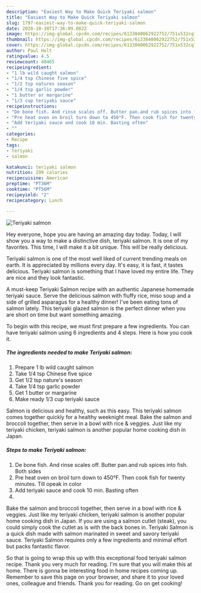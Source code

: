 ```yaml
---
description: "Easiest Way to Make Quick Teriyaki salmon"
title: "Easiest Way to Make Quick Teriyaki salmon"
slug: 1797-easiest-way-to-make-quick-teriyaki-salmon
date: 2020-10-30T17:36:09.082Z
image: https://img-global.cpcdn.com/recipes/6133040062922752/751x532cq70/teriyaki-salmon-recipe-main-photo.jpg
thumbnail: https://img-global.cpcdn.com/recipes/6133040062922752/751x532cq70/teriyaki-salmon-recipe-main-photo.jpg
cover: https://img-global.cpcdn.com/recipes/6133040062922752/751x532cq70/teriyaki-salmon-recipe-main-photo.jpg
author: Paul Holt
ratingvalue: 4.5
reviewcount: 40465
recipeingredient:
- "1 lb wild caught salmon"
- "1/4 tsp Chinese five spice"
- "1/2 tsp natures season"
- "1/4 tsp garlic powder"
- "1 butter or margarine"
- "1/3 cup teriyaki sauce"
recipeinstructions:
- "De bone fish. And rinse scales off. Butter pan.and rub spices into fish. Both sides"
- "Pre heat oven on broil turn down to 450°F. Then cook fish for twenty minutes. Till opeak in color"
- "Add teriyaki sauce and cook 10 min. Basting often"
- ""
categories:
- Recipe
tags:
- teriyaki
- salmon

katakunci: teriyaki salmon 
nutrition: 299 calories
recipecuisine: American
preptime: "PT36M"
cooktime: "PT56M"
recipeyield: "2"
recipecategory: Lunch

---
```



![Teriyaki salmon](https://img-global.cpcdn.com/recipes/6133040062922752/751x532cq70/teriyaki-salmon-recipe-main-photo.jpg)

Hey everyone, hope you are having an amazing day today. Today, I will show you a way to make a distinctive dish, teriyaki salmon. It is one of my favorites. This time, I will make it a bit unique. This will be really delicious.

Teriyaki salmon is one of the most well liked of current trending meals on earth. It is appreciated by millions every day. It's easy, it is fast, it tastes delicious. Teriyaki salmon is something that I have loved my entire life. They are nice and they look fantastic.

A must-keep Teriyaki Salmon recipe with an authentic Japanese homemade teriyaki sauce. Serve the delicious salmon with fluffy rice, miso soup and a side of grilled asparagus for a healthy dinner! I&#39;ve been eating tons of salmon lately. This teriyaki glazed salmon is the perfect dinner when you are short on time but want something amazing.


To begin with this recipe, we must first prepare a few ingredients. You can have teriyaki salmon using 6 ingredients and 4 steps. Here is how you cook it.

<!--inarticleads1-->

##### The ingredients needed to make Teriyaki salmon:

1. Prepare 1 lb wild caught salmon
1. Take 1/4 tsp Chinese five spice
1. Get 1/2 tsp nature&#39;s season
1. Take 1/4 tsp garlic powder
1. Get 1 butter or margarine
1. Make ready 1/3 cup teriyaki sauce


Salmon is delicious and healthy, such as this easy. This teriyaki salmon comes together quickly for a healthy weeknight meal. Bake the salmon and broccoli together, then serve in a bowl with rice &amp; veggies. Just like my teriyaki chicken, teriyaki salmon is another popular home cooking dish in Japan. 

<!--inarticleads2-->

##### Steps to make Teriyaki salmon:

1. De bone fish. And rinse scales off. Butter pan.and rub spices into fish. Both sides
1. Pre heat oven on broil turn down to 450°F. Then cook fish for twenty minutes. Till opeak in color
1. Add teriyaki sauce and cook 10 min. Basting often
1. 


Bake the salmon and broccoli together, then serve in a bowl with rice &amp; veggies. Just like my teriyaki chicken, teriyaki salmon is another popular home cooking dish in Japan. If you are using a salmon cutlet (steak), you could simply cook the cutlet as is with the back bones in. Teriyaki Salmon is a quick dish made with salmon marinated in sweet and savory teriyaki sauce. Teriyaki Salmon requires only a few ingredients and minimal effort but packs fantastic flavor. 

So that is going to wrap this up with this exceptional food teriyaki salmon recipe. Thank you very much for reading. I'm sure that you will make this at home. There is gonna be interesting food in home recipes coming up. Remember to save this page on your browser, and share it to your loved ones, colleague and friends. Thank you for reading. Go on get cooking!
